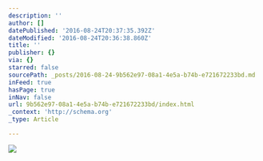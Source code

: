 ```yaml
---
description: ''
author: []
datePublished: '2016-08-24T20:37:35.392Z'
dateModified: '2016-08-24T20:36:38.860Z'
title: ''
publisher: {}
via: {}
starred: false
sourcePath: _posts/2016-08-24-9b562e97-08a1-4e5a-b74b-e721672233bd.md
inFeed: true
hasPage: true
inNav: false
url: 9b562e97-08a1-4e5a-b74b-e721672233bd/index.html
_context: 'http://schema.org'
_type: Article

---
```

![](https://the-grid-user-content.s3-us-west-2.amazonaws.com/4185a72d-bbe8-4423-beaa-ce869b9c2c87.jpg)